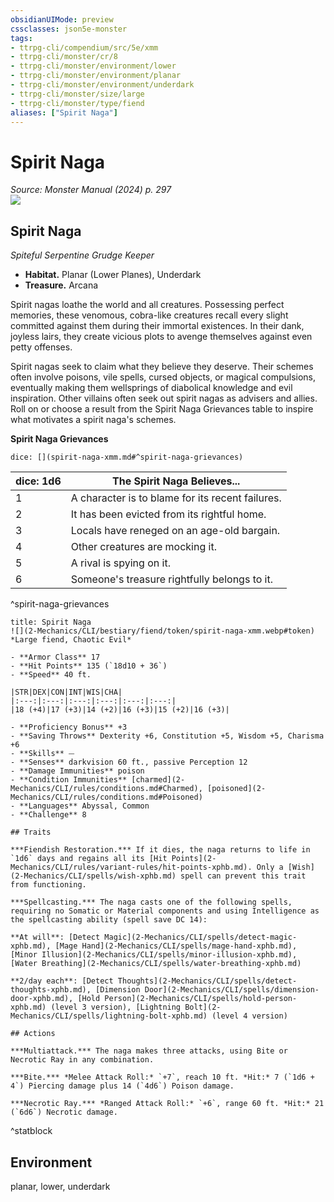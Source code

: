 ```yaml
---
obsidianUIMode: preview
cssclasses: json5e-monster
tags:
- ttrpg-cli/compendium/src/5e/xmm
- ttrpg-cli/monster/cr/8
- ttrpg-cli/monster/environment/lower
- ttrpg-cli/monster/environment/planar
- ttrpg-cli/monster/environment/underdark
- ttrpg-cli/monster/size/large
- ttrpg-cli/monster/type/fiend
aliases: ["Spirit Naga"]
---
```

# Spirit Naga
*Source: Monster Manual (2024) p. 297*  
![](2-Mechanics/CLI/bestiary/fiend/img/spirit-naga.webp#right)

## Spirit Naga

*Spiteful Serpentine Grudge Keeper*

- **Habitat.** Planar (Lower Planes), Underdark  
- **Treasure.** Arcana  

Spirit nagas loathe the world and all creatures. Possessing perfect memories, these venomous, cobra-like creatures recall every slight committed against them during their immortal existences. In their dank, joyless lairs, they create vicious plots to avenge themselves against even petty offenses.

Spirit nagas seek to claim what they believe they deserve. Their schemes often involve poisons, vile spells, cursed objects, or magical compulsions, eventually making them wellsprings of diabolical knowledge and evil inspiration. Other villains often seek out spirit nagas as advisers and allies. Roll on or choose a result from the Spirit Naga Grievances table to inspire what motivates a spirit naga's schemes.

**Spirit Naga Grievances**

`dice: [](spirit-naga-xmm.md#^spirit-naga-grievances)`

| dice: 1d6 | The Spirit Naga Believes... |
|-----------|-----------------------------|
| 1 | A character is to blame for its recent failures. |
| 2 | It has been evicted from its rightful home. |
| 3 | Locals have reneged on an age-old bargain. |
| 4 | Other creatures are mocking it. |
| 5 | A rival is spying on it. |
| 6 | Someone's treasure rightfully belongs to it. |
^spirit-naga-grievances

```ad-statblock
title: Spirit Naga
![](2-Mechanics/CLI/bestiary/fiend/token/spirit-naga-xmm.webp#token)
*Large fiend, Chaotic Evil*

- **Armor Class** 17 
- **Hit Points** 135 (`18d10 + 36`) 
- **Speed** 40 ft.

|STR|DEX|CON|INT|WIS|CHA|
|:---:|:---:|:---:|:---:|:---:|:---:|
|18 (+4)|17 (+3)|14 (+2)|16 (+3)|15 (+2)|16 (+3)|

- **Proficiency Bonus** +3
- **Saving Throws** Dexterity +6, Constitution +5, Wisdom +5, Charisma +6
- **Skills** ⏤
- **Senses** darkvision 60 ft., passive Perception 12
- **Damage Immunities** poison
- **Condition Immunities** [charmed](2-Mechanics/CLI/rules/conditions.md#Charmed), [poisoned](2-Mechanics/CLI/rules/conditions.md#Poisoned)
- **Languages** Abyssal, Common
- **Challenge** 8

## Traits

***Fiendish Restoration.*** If it dies, the naga returns to life in `1d6` days and regains all its [Hit Points](2-Mechanics/CLI/rules/variant-rules/hit-points-xphb.md). Only a [Wish](2-Mechanics/CLI/spells/wish-xphb.md) spell can prevent this trait from functioning.

***Spellcasting.*** The naga casts one of the following spells, requiring no Somatic or Material components and using Intelligence as the spellcasting ability (spell save DC 14):

**At will**: [Detect Magic](2-Mechanics/CLI/spells/detect-magic-xphb.md), [Mage Hand](2-Mechanics/CLI/spells/mage-hand-xphb.md), [Minor Illusion](2-Mechanics/CLI/spells/minor-illusion-xphb.md), [Water Breathing](2-Mechanics/CLI/spells/water-breathing-xphb.md)

**2/day each**: [Detect Thoughts](2-Mechanics/CLI/spells/detect-thoughts-xphb.md), [Dimension Door](2-Mechanics/CLI/spells/dimension-door-xphb.md), [Hold Person](2-Mechanics/CLI/spells/hold-person-xphb.md) (level 3 version), [Lightning Bolt](2-Mechanics/CLI/spells/lightning-bolt-xphb.md) (level 4 version)

## Actions

***Multiattack.*** The naga makes three attacks, using Bite or Necrotic Ray in any combination.

***Bite.*** *Melee Attack Roll:* `+7`, reach 10 ft. *Hit:* 7 (`1d6 + 4`) Piercing damage plus 14 (`4d6`) Poison damage.

***Necrotic Ray.*** *Ranged Attack Roll:* `+6`, range 60 ft. *Hit:* 21 (`6d6`) Necrotic damage.
```
^statblock

## Environment

planar, lower, underdark